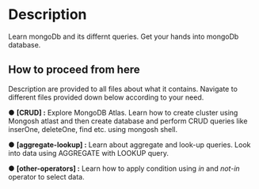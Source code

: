 # Description

Learn mongoDb and its differnt queries. Get your hands into mongoDb database.

## How to proceed from here

Description are provided to all files about what it contains. Navigate to different files provided down below according to your need.

● **[CRUD] :** Explore MongoDB Atlas. Learn how to create cluster using Mongosh atlast and then create database and perform CRUD queries like inserOne, deleteOne, find etc. using mongosh shell.

● **[aggregate-lookup] :** Learn about aggregate and look-up queries. Look into data using AGGREGATE with LOOKUP query.

● **[other-operators] :** Learn how to apply condition using _in_ and _not-in_ operator to select data.
